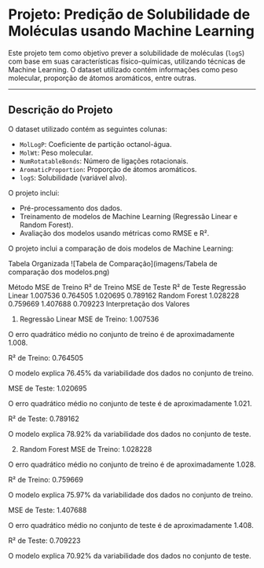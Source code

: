 # Projeto: Predição de Solubilidade de Moléculas usando Machine Learning

Este projeto tem como objetivo prever a solubilidade de moléculas (`logS`) com base em suas características físico-químicas, utilizando técnicas de Machine Learning. O dataset utilizado contém informações como peso molecular, proporção de átomos aromáticos, entre outras.

---

## Descrição do Projeto

O dataset utilizado contém as seguintes colunas:
- `MolLogP`: Coeficiente de partição octanol-água.
- `MolWt`: Peso molecular.
- `NumRotatableBonds`: Número de ligações rotacionais.
- `AromaticProportion`: Proporção de átomos aromáticos.
- `logS`: Solubilidade (variável alvo).

O projeto inclui:
- Pré-processamento dos dados.
- Treinamento de modelos de Machine Learning (Regressão Linear e Random Forest).
- Avaliação dos modelos usando métricas como RMSE e R².

O projeto inclui a comparação de dois modelos de Machine Learning:

Tabela Organizada
![Tabela de Comparação](imagens/Tabela de comparação dos modelos.png)


Método	MSE de Treino	R² de Treino	MSE de Teste	R² de Teste
Regressão Linear	1.007536	0.764505	1.020695	0.789162
Random Forest	1.028228	0.759669	1.407688	0.709223
Interpretação dos Valores
1. Regressão Linear
MSE de Treino: 1.007536

O erro quadrático médio no conjunto de treino é de aproximadamente 1.008.

R² de Treino: 0.764505

O modelo explica 76.45% da variabilidade dos dados no conjunto de treino.

MSE de Teste: 1.020695

O erro quadrático médio no conjunto de teste é de aproximadamente 1.021.

R² de Teste: 0.789162

O modelo explica 78.92% da variabilidade dos dados no conjunto de teste.

2. Random Forest
MSE de Treino: 1.028228

O erro quadrático médio no conjunto de treino é de aproximadamente 1.028.

R² de Treino: 0.759669

O modelo explica 75.97% da variabilidade dos dados no conjunto de treino.

MSE de Teste: 1.407688

O erro quadrático médio no conjunto de teste é de aproximadamente 1.408.

R² de Teste: 0.709223

O modelo explica 70.92% da variabilidade dos dados no conjunto de teste.
